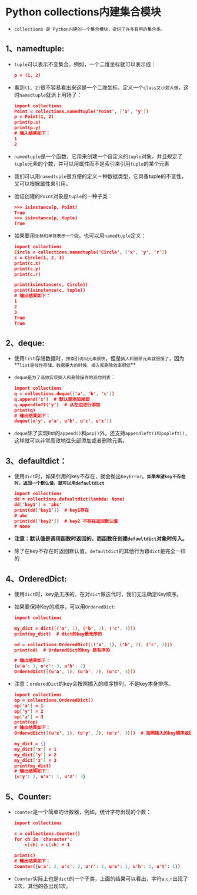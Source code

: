 # Python collections内建集合模块

* `collections 是 Python内建的一个集合模块，提供了许多有用的集合类。`

## 1、namedtuple:

* `tuple`可以表示不变集合，例如，一个二维坐标就可以表示成：

  ```json
  p = (1, 2)
  ```

* 看到`(1, 2)`很不容易看出来这是一个二维坐标，定义一个`class又小题大做`，这时`namedtuple`就派上用场了：

  ```json
  import collections
  Point = collections.namedtuple('Point', ['x', 'y'])
  p = Point(1, 2)
  print(p.x)
  print(p.y)
  # 输入结果如下：
  1
  2
  ```

* `namedtuple`是一个函数，它用来创建一个自定义的`tuple`对象，并且规定了`tuple`元素的个数，并可以用属性而不是索引来引用`tuple`的某个元素

* 我们可以用`namedtuple`很方便的定义一种数据类型，它具备tuple的不变性，又可以根据属性来引用。

* 验证创建的`Point`对象是`tuple`的一种子类：

  ```json
  >>> isinstance(p, Point)
  True
  >>> isinstance(p, tuple)
  True
  ```

* 如果要用`坐标和半径表示一个圆`，也可以用`namedtuple`定义： 

  ```json
  import collections
  Circle = collections.namedtuple('Circle', ['x', 'y', 'r'])
  c = Circle(1, 2, 3)
  print(c.x)
  print(c.y)
  print(c.r)
  
  print(isinstance(c, Circle))
  print(isinstance(c, tuple))
  # 输出结果如下：
  1
  2
  3
  True
  True
  ```

## 2、deque:

* 使用`list`存储数据时，`按索引访问元素很快`，但是`插入和删除元素就很慢了`，因为**`list是线性存储，数据量大的时候，插入和删除效率很低`**

* `deque是为了高效实现插入和删除操作的双向列表`：

  ```json
  import collections
  q = collections.deque(['a', 'b', 'c'])
  q.append('x')  # 默认是添加尾部
  q.appendleft('y')  # 从左边进行添加
  print(q)
  # 输出结果如下：
  deque([u'y', u'a', u'b', u'c', u'x'])
  ```

* `deque`除了实现list的`append()`和`pop()`外，还支持`appendleft()和popleft()`，这样就可以非常高效地往头部添加或者删除元素。

## 3、defaultdict：

* 使用`dict`时，如果引用的key不存在，就会抛出`KeyError`。**`如果希望key不存在时，返回一个默认值，就可以用defaultdict`**

  ```json
  import collections
  dd = collections.defaultdict(lambda: None)
  dd['key1'] = 'abc'
  print(dd['key1'])  # key1存在
  # abc
  print(dd['key2'])  # key2 不存在返回默认值
  # None
  ```

* **注意：默认值是调用函数时返回的，而函数在创建`defaultdict`对象时传入。**

* 除了在key不存在时返回默认值，`defaultdict`的其他行为跟`dict`是完全一样的

## 4、OrderedDict:

* 使用`dict`时，key是无序的。在对`dict`做迭代时，我们无法确定Key顺序。

* 如果要保持Key的顺序，可以用`OrderedDict`:

  ```json
  import collections
  
  my_dict = dict([('a', 1), ('b', 2), ('c', 3)])
  print(my_dict)  # dict的key是无序的
  
  od = collections.OrderedDict([('a', 1), ('b', 2), ('c', 3)])
  print(od)  # OrderedDict的key 是有序的
  
  # 输出结果如下：
  {u'a': 1, u'c': 3, u'b': 2}
  OrderedDict([(u'a', 1), (u'b', 2), (u'c', 3)])
  ```

* 注意：`orderedDict`的key会按照插入的顺序排列，不是key本身排序。

  ```json
  import collections
  op = collections.OrderedDict()
  op['x'] = 1
  op['y'] = 2
  op['z'] = 3
  print(op)
  # 输出结果如下：
  OrderedDict([(u'x', 1), (u'y', 2), (u'z', 3)])  # 按照插入的key顺序返回
  
  my_dict = {}
  my_dict['x'] = 1
  my_dict['y'] = 2
  my_dict['z'] = 3
  print(my_dict)
  # 输出结果如下：
  {u'y': 2, u'x': 1, u'z': 3}
  ```

## 5、Counter:

* `counter`是一个简单的计数器，例如，统计字符出现的个数：

  ```json
  import collections
  
  c = collections.Counter()
  for ch in 'character':
      c[ch] = c[ch] + 1
      
  print(c)
  # 输出结果如下：
  Counter({u'a': 2, u'c': 2, u'r': 2, u'e': 1, u'h': 1, u't': 1})
  ```

* `Counter`实际上也是`dict`的一个子类，上面的结果可以看出，字符`a`,`c`,`r`出现了2次，其他的各出现1次。